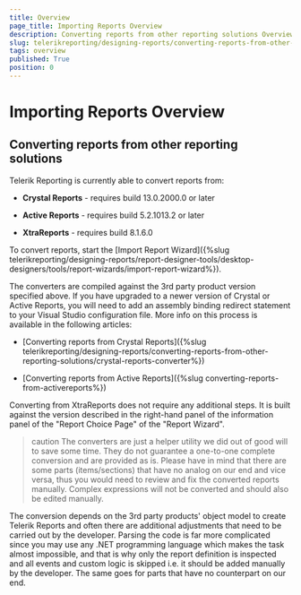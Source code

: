 ```yaml
---
title: Overview 
page_title: Importing Reports Overview
description: Converting reports from other reporting solutions Overview
slug: telerikreporting/designing-reports/converting-reports-from-other-reporting-solutions/overview
tags: overview
published: True
position: 0
---
```


# Importing Reports Overview


## Converting reports from other reporting solutions

Telerik Reporting is currently able to convert reports from:

* __Crystal Reports__  - requires build 13.0.2000.0 or later             

* __Active Reports__  - requires build 5.2.1013.2 or later             

* __XtraReports__  - requires build 8.1.6.0             

To convert reports, start the [Import Report Wizard]({%slug telerikreporting/designing-reports/report-designer-tools/desktop-designers/tools/report-wizards/import-report-wizard%}).         

The converters are compiled against the 3rd party product version specified above. If you have upgraded to a newer version of Crystal or Active Reports, you will need to add an assembly binding redirect statement to your Visual Studio configuration file. More info on this process is available in the following articles:

* [Converting reports from Crystal Reports]({%slug telerikreporting/designing-reports/converting-reports-from-other-reporting-solutions/crystal-reports-converter%})

* [Converting reports from Active Reports]({%slug converting-reports-from-activereports%})  

Converting from XtraReports does not require any additional steps. It is built against the version described in the right-hand panel of the information panel of the "Report Choice Page" of the "Report Wizard".

>caution The converters are just a helper utility we did out of good will to save some time. They do not guarantee a one-to-one complete conversion and are provided as is. Please have in mind that there are some parts (items/sections) that have no analog on our end and vice versa, thus you would need to review and fix the converted reports manually. Complex expressions will not be converted and should also be edited manually.


The conversion depends on the 3rd party products' object model to create Telerik Reports and often there are additional adjustments that need to be carried out by the developer. Parsing the code is far more complicated since you may use any .NET programming language which makes the task almost impossible, and that is why only the report definition is inspected and all events and custom logic is skipped i.e. it should be added manually by the developer. The same goes for parts that have no counterpart on our end.
